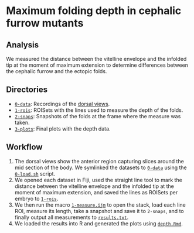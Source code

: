 # Maximum folding depth in cephalic furrow mutants

## Analysis

We measured the distance between the vitelline envelope and the infolded tip at the moment of maximum extension to determine differences between the cephalic furrow and the ectopic folds.

## Directories

- [`0-data`](0-data): Recordings of the [dorsal views](../../0-data/dorsal).
- [`1-rois`](1-rois): ROISets with the lines used to measure the depth of the folds.
- [`2-snaps`](2-snaps): Snapshots of the folds at the frame where the measure was taken.
- [`3-plots`](3-plots): Final plots with the depth data.

## Workflow

1. The dorsal views show the anterior region capturing slices around the mid section of the body. We symlinked the datasets to [`0-data`](0-data) using the [`0-load.sh`](0-load.sh) script.
2. We opened each dataset in Fiji, used the straight line tool to mark the distance between the vitelline envelope and the infolded tip at the moment of maximum extension, and saved the lines as ROISets per embryo to [`1-rois`](1-rois). 
3. We then run the macro [`1-measure.ijm`](1-measure.ijm) to open the stack, load each line ROI, measure its length, take a snapshot and save it to `2-snaps`, and to finally output all measurements to [`results.txt`](results.txt).
4. We loaded the results into R and generated the plots using [`depth.Rmd`](depth.Rmd).

